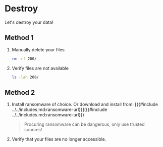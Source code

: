 # Destroy

Let's destroy your data!

## Method 1

1. Manually delete your files

    ``` bash
    rm -rf 200/
    ```

2. Verify files are not available

    ``` bash
    ls -lah 200/
    ```

## Method 2

1. Install ransomware of choice. Or download and install from:
  [{{#include ../../includes.md:ransomware-url}}]({{#include ../../includes.md:ransomware-url}})

    > Procuring ransomware can be dangerous, only use trusted sources!

2. Verify that your files are no longer accessible.

